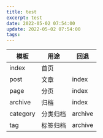 ```yaml
---
title: test
excerpt: test
date: 2022-05-02 07:54:00
update: 2022-05-02 07:54:00
tags:
---
```


| 模板     | 用途     | 回退    |
| -------- | -------- | ------- |
| index    | 首页     |         |
| post     | 文章     | index   |
| page     | 分页     | index   |
| archive  | 归档     | index   |
| category | 分类归档 | archive |
| tag      | 标签归档 | archive |

